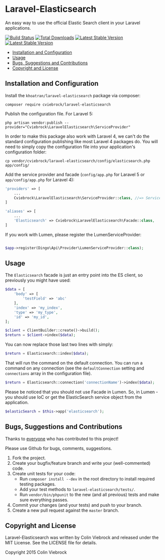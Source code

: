 # Laravel-Elasticsearch

An easy way to use the official Elastic Search client in your Laravel applications.

[![Build Status](https://travis-ci.org/cviebrock/laravel-elasticsearch.svg)](https://travis-ci.org/cviebrock/laravel-elasticsearch)
[![Total Downloads](https://poser.pugx.org/cviebrock/laravel-elasticsearch/downloads.png)](https://packagist.org/packages/cviebrock/laravel-elasticsearch)
[![Latest Stable Version](https://poser.pugx.org/cviebrock/laravel-elasticsearch/v/stable.png)](https://packagist.org/packages/cviebrock/laravel-elasticsearch)
[![Latest Stable Version](https://poser.pugx.org/cviebrock/laravel-elasticsearch/v/unstable.png)](https://packagist.org/packages/cviebrock/laravel-elasticsearch)

* [Installation and Configuration](#installation)
* [Usage](#usage)
* [Bugs, Suggestions and Contributions](#bugs)
* [Copyright and License](#copyright)


<a name="installation"></a>
## Installation and Configuration

Install the `khoatran/laravel-elasticsearch` package via composer:

```shell
composer require cviebrock/laravel-elasticsearch
```
    
Publish the configuration file.  For Laravel 5:

```shell
php artisan vendor:publish --provider="Cviebrock\LaravelElasticsearch\ServiceProvider"
```

In order to make this package also work with Laravel 4, we can't do the
standard configuration publishing like most Laravel 4 packages do.  You will
need to simply copy the configuration file into your application's configuration folder:
    
```shell
cp vendor/cviebrock/laravel-elasticsearch/config/elasticsearch.php app/config/
```

Add the service provider and facade (`config/app.php` for Laravel 5 or `app/config/app.php` for Laravel 4):

```php
'providers' => [
    ...
    Cviebrock\LaravelElasticsearch\ServiceProvider::class, //=> Service provider for Laravel    
]

'aliases' => [
    ...
    'Elasticsearch' => Cviebrock\LaravelElasticsearch\Facade::class,
]
```

If you work with Lumen, please register the LumenServiceProvider:

```php

$app->register(Dingo\Api\Provider\LumenServiceProvider::class);

```


<a name="usage"></a>
## Usage

The `Elasticsearch` facade is just an entry point into the ES client, so previously
you might have used:

```php
$data = [
    'body' => [
        'testField' => 'abc'
    ],
    'index' => 'my_index',
    'type' => 'my_type',
    'id' => 'my_id',
];

$client = ClientBuilder::create()->build();
$return = $client->index($data);
```

You can now replace those last two lines with simply:

```php
$return = Elasticsearch::index($data);
```

That will run the command on the default connection.  You can run a command on
any connection (see the `defaultConnection` setting and `connections` array in
the configuration file).

```php
$return = Elasticsearch::connection('connectionName')->index($data);
```

Please be noticed that you should not use Facade in Lumen. 
So, in Lumen - you should use IoC or get the ElasticSearch service object from the application.
```php
$elasticSearch = $this->app('elasticsearch');
```

<a name="bugs"></a>
## Bugs, Suggestions and Contributions

Thanks to [everyone](/cviebrock/laravel-elasticsearch/graphs/contributors) who has contributed 
to this project!

Please use Github for bugs, comments, suggestions.

1. Fork the project.
2. Create your bugfix/feature branch and write your (well-commented) code.
3. Create unit tests for your code:
	- Run `composer install --dev` in the root directory to install required testing packages.
	- Add your test methods to `laravel-elasticsearch/tests/`.
	- Run `vendor/bin/phpunit` to the new (and all previous) tests and make sure everything passes.
3. Commit your changes (and your tests) and push to your branch.
4. Create a new pull request against the `master` branch.


<a name="copyright"></a>
## Copyright and License

Laravel-Elasticsearch was written by Colin Viebrock and released under the MIT License. 
See the LICENSE file for details.

Copyright 2015 Colin Viebrock
